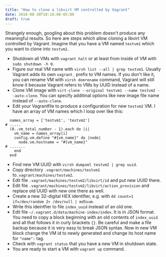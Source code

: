 ```yaml
---
title: "How to clone a libvirt VM controlled by Vagrant"
date: 2018-08-30T10:16:00-05:00
draft: true
---
```

Strangely enough, googling about this problem doesn't produce any
meaningful results. So here are steps which allow cloning a libvirt VM
controlled by Vagrant. Imagine that you have a VM named `testvm1`
which you want to clone into `testvm2`.

* Shutdown all VMs with `vagrant halt` or at least from inside of VM
  with `sudo shutdown -h 0`.
* Figure our real VM name with `virsh list --all | grep
  testvm1`. Usually Vagrant adds its own `vagrant_` prefix to VM
  names. If you don't like it, you can rename VM with `virsh
  domrename` command, Vagrant will still know it because Vagrant
  refers to VMs by UUID instead of a name.
* Clone VM image with `virt-clone --original testvm1 --name testvm2
  --auto-clone`. You can specify additinal options like new image file
  name instead of `--auto-clone`.
* Edit your Vagrantfile to produce a configuration for new `testvm2`
  VM. I have an array of VM names which I loop over like this:
```
  names_array = ['testvm1', 'testvm2']
# .....
  (0..vm_total_number - 1).each do |i|
    vm_name = names_array[i]
    config.vm.define "#{vm_name}" do |node|
      node.vm.hostname = "#{vm_name}"
# .......
    end
  end
```
* Find new VM UUID with `virsh dumpxml testvm2 | grep uuid`.
* Copy directory `.vagrant/machines/testvm1`
  to`.vagrant/machines/testvm2`.
* Edit file `.vagrant/machines/testvm2/libvirt/id` and put new UUID
  there.
* Edit file `.vagrant/machines/testvm2/libvirt/action_provision` and
  replace old UUID with new one there as well.
* Create a new 32-digital HEX identifier, e.g. with `dd count=1
  if=/dev/random 2> /dev/null | md5sum`.
* Write this ideintfier to file `index_uuid` instead of an old one.
* Edit file `~/.vagrant.d/data/machine-index/index`. It is in JSON
  format. You need to copy a block beginning with an old contents of
  `index_uuid` and all that follows it in curly brackets `{}`. Be
  careful and make a file backup because it is very easy to break JSON
  syntax. Now in new VM block change the VM id to newly generated and
  change its host name for `"name":` tag.
* Check with `vagrant status` that you have a new VM in shutdown
  state.
* You are ready to start a VM with `vagrant up` command.

